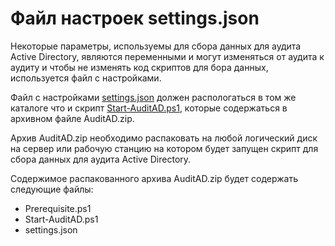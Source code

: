 # Файл настроек settings.json

Некоторые параметры, используемы для сбора данных для аудита Active Directory, являются переменными и могут изменяться от аудита к аудиту и чтобы не изменять код скриптов для бора данных, используется файл с настройками.

Файл с настройками [settings.json](/Settings/settings.json) должен распологаться в том же каталоге что и скрипт [Start-AuditAD.ps1](/PowerShell/Start-AuditAD.ps1), которые содержаться в архивном файле AuditAD.zip.

Архив AuditAD.zip необходимо распаковать на любой логический диск на сервер или рабочую станцию на котором будет запущен скрипт для сбора данных для аудита Active Directory.

Содержимое распакованного архива AuditAD.zip будет содержать следующие файлы:
- Prerequisite.ps1
- Start-AuditAD.ps1
- settings.json